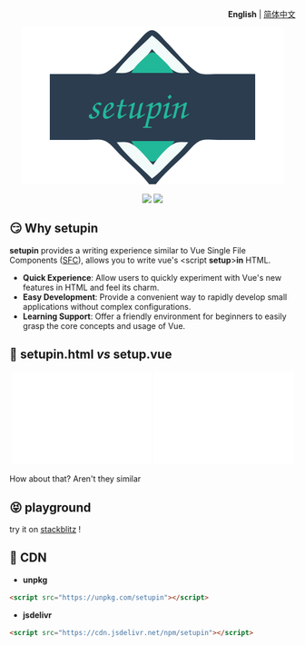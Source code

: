 <p align="right">
  <b>English</b> | <a href="./README.zh-CN.md">简体中文</a>
</p>

<p align="center"><img src="./public/svgs/logo.svg"></p>

<p align="center">
  <a href="https://npmjs.com/package/setupin"><img src="https://img.shields.io/npm/v/setupin?color=orange"></a>
  <a href="https://stackblitz.com/edit/setupin-sample?file=index.html"><img src="https://img.shields.io/badge/Open%20in%20StackBlitz-blue"></a>
</p>

## 😏 Why setupin

 **setupin** provides a writing experience similar to Vue Single File Components ([SFC](https://vuejs.org/api/sfc-spec.html#sfc-syntax-specification)),
 allows you to write vue's \<script **setup**>**in** HTML.

- **Quick Experience**: Allow users to quickly experiment with Vue's new features in HTML and feel its charm.
- **Easy Development**: Provide a convenient way to rapidly develop small applications without complex configurations.
- **Learning Support**: Offer a friendly environment for beginners to easily grasp the core concepts and usage of Vue.

## 🤯 setupin.html _vs_ setup.vue

<p align="center">
  <img src="./public/svgs/setup.vue.svg" width="49%">
  <img src="./public/svgs/setupin.html.svg" width="49%">
</p>

How about that? Aren't they similar

## 😝 playground

try it on
[stackblitz](https://stackblitz.com/edit/setupin-sample?file=index.html)
!

## 🥰 CDN

- **unpkg**

```html
<script src="https://unpkg.com/setupin"></script>
```

- **jsdelivr**

```html
<script src="https://cdn.jsdelivr.net/npm/setupin"></script>
```
